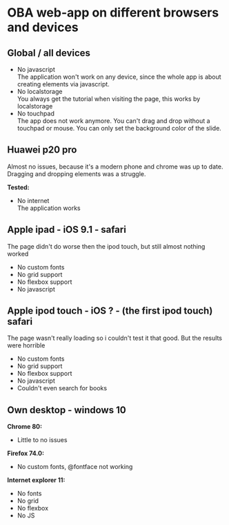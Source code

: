 # OBA web-app on different browsers and devices

## Global / all devices
- No javascript</br>
    The application won't work on any device, since the whole app is about creating elements via javascript.
- No localstorage</br>
    You always get the tutorial when visiting the page, this works by localstorage
- No touchpad</br>
    The app does not work anymore. You can't drag and drop without a touchpad or mouse. You can only set the background color of the slide.

## Huawei p20 pro
Almost no issues, because it's a modern phone and chrome was up to date.
Dragging and dropping elements was a struggle.

<b>Tested:</b>
  - No internet</br>
    The application works


## Apple ipad - iOS 9.1 - safari
The page didn't do worse then the ipod touch, but still almost nothing worked
- No custom fonts
- No grid support
- No flexbox support
- No javascript
 
## Apple ipod touch - iOS ? - (the first ipod touch) safari 
The page wasn't really loading so i couldn't test it that good. But the results were horrible
- No custom fonts
- No grid support
- No flexbox support
- No javascript
- Couldn't even search for books


## Own desktop - windows 10
<b>Chrome 80:</b> 
- Little to no issues<br />

<b> Firefox 74.0:</b>  
- No custom fonts, @fontface not working<br />

<b> Internet explorer 11:</b> 
- No fonts 
- No grid 
- No flexbox 
- No JS